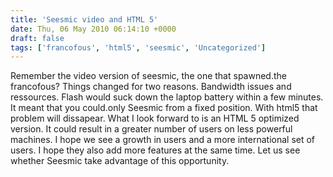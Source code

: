 ```yaml
---
title: 'Seesmic video and HTML 5'
date: Thu, 06 May 2010 06:14:10 +0000
draft: false
tags: ['francofous', 'html5', 'seesmic', 'Uncategorized']
---
```


Remember the video version of seesmic, the one that spawned.the francofous? Things changed for two reasons. Bandwidth issues and ressources. Flash would suck down the laptop battery within a few minutes. It meant that you could.only Seesmic from a fixed position. With html5 that problem will dissapear. What I look forward to is an HTML 5 optimized version. It could result in a greater number of users on less powerful machines. I hope we see a growth in users and a more international set of users. I hope they also add more features at the same time. Let us see whether Seesmic take advantage of this opportunity.